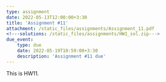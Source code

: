 ```yaml
---
type: assignment
date: 2022-05-13T12:00:00+3:30
title: 'Assignment #11'
attachment: /static_files/assignments/Assignment_11.pdf
<!---solutions: /static_files/assignments/HW1_sol.zip--->
due_event: 
    type: due
    date: 2022-05-19T10:59:00+3:30
    description: 'Assignment #11 due'
---
```

This is HW11.
